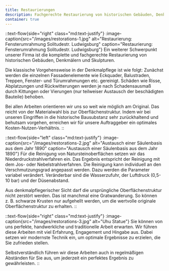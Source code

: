 ```yaml
---
title: Restaurierungen
description: Fachgerechte Restaurierung von historischen Gebäuden, Denkmälern und Skulpturen.
container: true
---
```


::text-flow{side="right" class="md:text-justify"}
:image-caption{src="/images/restorations-1.jpg" alt="Restaurierung: Fensterumrahmung Solitudestr. Ludwigsburg" caption="Restaurierung: Fensterumrahmung Solitudestr. Ludwigsburg"}
Ein weiterer Schwerpunkt unserer Firma ist die komplette und fachgerechte Restaurierung von historischen Gebäuden, Denkmälern und Skulpturen.

Die klassische Vorgehensweise in der Denkmalpflege ist wie folgt: Zunächst werden die einzelnen Fassadenelemente wie Eckquader, Balustraden, Treppen, Fenster- und Türumrahmungen etc. gereinigt. Schäden wie Risse, Abplatzungen und Rückwitterungen werden je nach Schadensausmaß durch Kittungen oder Vierungen (nur teilweiser Austausch der beschädigten Bauteile) behoben.

Bei allen Arbeiten orientieren wir uns so weit wie möglich am Original. Das reicht von der Materialwahl bis zur Oberflächenstruktur. Indem wir bei unseren Eingriffen in die historische Bausubstanz sehr zurückhaltend und behutsam vorgehen, erreichen wir für unsere Auftraggeber ein optimales Kosten-Nutzen-Verhältnis.
::

::text-flow{side="left" class="md:text-justify"}
:image-caption{src="/images/restorations-2.jpg" alt="Austausch einer Säulenbasis aus dem Jahr 1890" caption="Austausch einer Säulenbasis aus dem Jahr 1890"}
Für die Reinigung von Natursteinoberflächen setzen wir das Niederdruckstrahlverfahren ein. Das Ergebnis entspricht der Reinigung mit dem Jos- oder Nebelstrahlverfahren. Die Reinigung kann individuell an den Verschmutzungsgrad angepasst werden. Dazu werden die Parameter variabel verändert. Veränderbar sind die Wasserzufuhr, der Luftdruck (0,5-10 bar) und der Düsenabstand.

Aus denkmalpflegerischer Sicht darf die ursprüngliche Oberflächenstruktur nicht zerstört werden. Das ist manchmal eine Gratwanderung. So können z.&nbsp;B. schwarze Krusten nur aufgehellt werden, um die wertvolle originale Oberflächenstruktur zu erhalten.
::

::text-flow{side="right" class="md:text-justify"}
:image-caption{src="/images/restorations-3.jpg" alt="Uhu Statue"}
Sie können von uns perfekte, handwerkliche und traditionelle Arbeit erwarten. Wir führen diese Arbeiten mit viel Erfahrung, Engagement und Hingabe aus. Dabei setzen wir modernste Technik ein, um optimale Ergebnisse zu erzielen, die Sie zufrieden stellen.

Selbstverständlich führen wir diese Arbeiten auch in regelmäßigen Abständen für Sie aus, um jederzeit ein perfektes Ergebnis zu gewährleisten.
::
